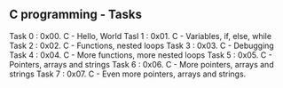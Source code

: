 C programming - Tasks
-------------------------------
Task 0 : 0x00. C - Hello, World
Tasl 1 : 0x01. C - Variables, if, else, while
Task 2 : 0x02. C - Functions, nested loops
Task 3 : 0x03. C - Debugging
Task 4 : 0x04. C - More functions, more nested loops
Task 5 : 0x05. C - Pointers, arrays and strings
Task 6 : 0x06. C - More pointers, arrays and strings
Task 7 : 0x07. C - Even more pointers, arrays and strings.
